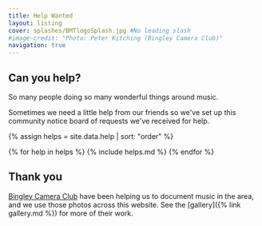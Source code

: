 ```yaml
---
title: Help Wanted
layout: listing
cover: splashes/BMTlogoSplash.jpg #No leading slash
#image-credit: "Photo: Peter Kitching (Bingley Camera Club)"
navigation: true
---
```



## Can you help?

So many people doing so many wonderful things around music. 

Sometimes we need a little help from our friends so we've set up this community notice board of requests we've received for help.

{% assign helps = site.data.help | sort: "order" %}
<div class="row row-cols-1 row-cols-md-3 d-flex align-items-stretch help">
{% for help in helps %}
{% include helps.md %}
{% endfor %}
</div>

## Thank you
[Bingley Camera Club](https://www.bingleycameraclub.org.uk/) have been helping us to document music in the area, and we use those photos across this website. See the [gallery]({% link gallery.md %}) for more of their work.




